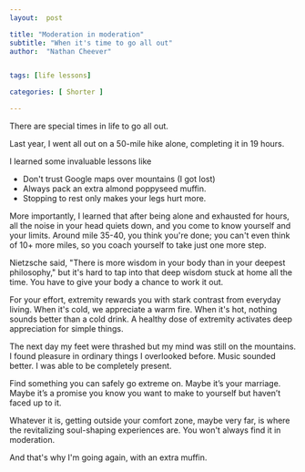 ```yaml
---
layout:  post

title: "Moderation in moderation"
subtitle: "When it's time to go all out"
author:  "Nathan Cheever"


tags: [life lessons]

categories: [ Shorter ]

---
```

There are special times in life to go all out. 

Last year, I went all out on a 50-mile hike alone, completing it in 19 hours. 

I learned some invaluable lessons like
 - Don't trust Google maps over mountains (I got lost)
 - Always pack an extra almond poppyseed muffin. 
 - Stopping to rest only makes your legs hurt more.

More importantly, I learned that after being alone and exhausted for hours, all the noise in your head quiets down, and you come to know yourself and your limits. Around mile 35-40, you think you're done; you can't even think of 10+ more miles, so you coach yourself to take just one more step.

Nietzsche said, "There is more wisdom in your body than in your deepest philosophy," but it's hard to tap into that deep wisdom stuck at home all the time. You have to give your body a chance to work it out.

For your effort, extremity rewards you with stark contrast from everyday living. When it's cold, we appreciate a warm fire. When it's hot, nothing sounds better than a cold drink. A healthy dose of extremity activates deep appreciation for simple things.

The next day my feet were thrashed but my mind was still on the mountains. I found pleasure in ordinary things I overlooked before. Music sounded better. I was able to be completely present. 

Find something you can safely go extreme on. Maybe it’s your marriage. Maybe it’s a promise you know you want to make to yourself but haven’t faced up to it.

Whatever it is, getting outside your comfort zone, maybe very far, is where the revitalizing soul-shaping experiences are. You won't always find it in moderation.

And that's why I'm going again, with an extra muffin.
